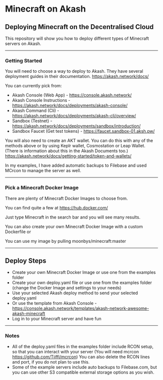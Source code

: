# Minecraft on Akash

## Deploying Minecraft on the Decentralised Cloud

This repository will show you how to deploy different types of Minecraft servers on Akash.

***

### Getting Started

You will need to choose a way to deploy to Akash. They have several deployment guides in their documentation. https://akash.network/docs/

You can currently pick from:

- Akash Console (Web App) - https://console.akash.network/
- Akash Console Instructions - https://akash.network/docs/deployments/akash-console/
- Akash Command (Cli) - https://akash.network/docs/deployments/akash-cli/overview/
- Sandbox (Testnet) - https://akash.network/docs/deployments/sandbox/introduction/
- Sandbox Faucet (Get test tokens) - https://faucet.sandbox-01.aksh.pw/

You will also need to create an AKT wallet. You can do this with any of the methods above or by using Keplr wallet, Cosmostation or Leap Wallet. (There is information about this in the Akash Documents too.)
https://akash.network/docs/getting-started/token-and-wallets/
 
In my examples, I have added automatic backups to Filebase and used MCrcon to manage the server as well.

***

### Pick a Minecraft Docker Image

There are plenty of Minecraft Docker Images to choose from. 

You can find quite a few at https://hub.docker.com/ 

Just type Minecraft in the search bar and you will see many results. 

You can also create your own Minecraft Docker Image with a custom Dockerfile or

You can use my image by pulling moonbys/minecraft:master

***

## Deploy Steps

- Create your own Minecraft Docker Image or use one from the examples folder
- Create your own deploy.yaml file or use one from the examples folder (change the Docker Image and settings to your needs)
- Use your selected Akash deploy method to send your selected deploy.yaml
- Or use the template from Akash Console - https://console.akash.network/templates/akash-network-awesome-akash-minecraft
- Log in to your Minecraft server and have fun

***

### Notes

- All of the deploy.yaml files in the examples folder include RCON setup, so that you can interact with your server (You will need mcrcon https://github.com/Tiiffi/mcrcon) You can also delete the RCON lines and port, if you do not plan to use this. 
- Some of the example servers include auto backups to Filebase.com, but you can use other S3 compatible external storage options as you wish.

